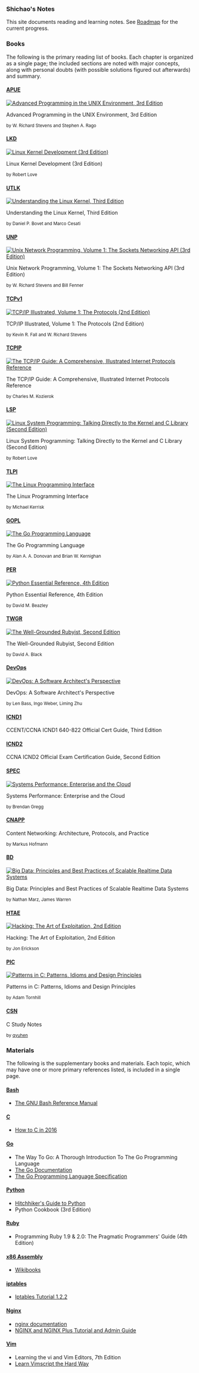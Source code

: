 ### **Shichao's Notes**

This site documents reading and learning notes. See [Roadmap](roadmap/index.md) for the current progress.

<div class="row">
  <div class="col-md-8">
    <script>
      (function() {
        var cx = '000491777875727507539:_gc3mx7cstg';
        var gcse = document.createElement('script');
        gcse.type = 'text/javascript';
        gcse.async = true;
        gcse.src = (document.location.protocol == 'https:' ? 'https:' : 'http:') +
            '//cse.google.com/cse.js?cx=' + cx;
        var s = document.getElementsByTagName('script')[0];
        s.parentNode.insertBefore(gcse, s);
      })();
    </script>
    <gcse:searchbox-only></gcse:searchbox-only>
  </div>
</div>

### Books

The following is the primary reading list of books. Each chapter is organized as a single page; the included sections are noted with major concepts, along with personal doubts (with possible solutions figured out afterwards) and summary.

#### [APUE](apue/index.md)

[![Advanced Programming in the UNIX Environment, 3rd Edition](apue/cover_80.jpg)](apue/cover.jpg "Advanced Programming in the UNIX Environment, 3rd Edition")

Advanced Programming in the UNIX Environment, 3rd Edition

<small>by W. Richard Stevens and Stephen A. Rago</small>

#### [LKD](lkd/index.md)

[![Linux Kernel Development (3rd Edition)](lkd/cover_80.jpg)](lkd/cover.jpg "Linux Kernel Development (3rd Edition)")

Linux Kernel Development (3rd Edition)

<small>by Robert Love</small>

#### [UTLK](utlk/index.md)

[![Understanding the Linux Kernel, Third Edition](utlk/cover_80.jpg)](utlk/cover.jpg "Understanding the Linux Kernel, Third Edition")

Understanding the Linux Kernel, Third Edition

<small>by Daniel P. Bovet and Marco Cesati</small>

#### [UNP](unp/index.md)

[![Unix Network Programming, Volume 1: The Sockets Networking API (3rd Edition)](unp/cover_80.gif)](unp/cover.gif "Unix Network Programming, Volume 1: The Sockets Networking API (3rd Edition)")

Unix Network Programming, Volume 1: The Sockets Networking API (3rd Edition)

<small>by W. Richard Stevens and Bill Fenner</small>

#### [TCPv1](tcpv1/index.md)

[![TCP/IP Illustrated, Volume 1: The Protocols (2nd Edition)](tcpv1/cover_80.jpg)](tcpv1/cover.jpg "TCP/IP Illustrated, Volume 1: The Protocols (2nd Edition)")

TCP/IP Illustrated, Volume 1: The Protocols (2nd Edition)

<small>by Kevin R. Fall and W. Richard Stevens</small>

#### [TCPIP](tcpip/index.md)

[![The TCP/IP Guide: A Comprehensive, Illustrated Internet Protocols Reference](tcpip/cover_80.png)](tcpip/cover.png "The TCP/IP Guide: A Comprehensive, Illustrated Internet Protocols Reference")

The TCP/IP Guide: A Comprehensive, Illustrated Internet Protocols Reference

<small>by Charles M. Kozierok</small>

#### [LSP](lsp/index.md)

[![Linux System Programming: Talking Directly to the Kernel and C Library (Second Edition)](lsp/cover_80.jpg)](lsp/cover.jpg "Linux System Programming: Talking Directly to the Kernel and C Library (Second Edition)")

Linux System Programming: Talking Directly to the Kernel and C Library (Second Edition)

<small>by Robert Love</small>

#### [TLPI](tlpi/index.md)

[![The Linux Programming Interface](tlpi/cover_80.png)](tlpi/cover.png "The Linux Programming Interface")

The Linux Programming Interface

<small>by Michael Kerrisk</small>

#### [GOPL](gopl/index.md)

[![The Go Programming Language](gopl/cover_80.png)](gopl/cover.png "The Go Programming Language")

The Go Programming Language

<small>by Alan A. A. Donovan and Brian W. Kernighan</small>

#### [PER](per/index.md)

[![Python Essential Reference, 4th Edition](per/cover_80.jpg)](per/cover.jpg "Python Essential Reference, 4th Edition")

Python Essential Reference, 4th Edition

<small>by David M. Beazley </small>

#### [TWGR](twgr/index.md)

[![The Well-Grounded Rubyist, Second Edition](twgr/cover_80.png)](twgr/cover.png "The Well-Grounded Rubyist, Second Edition")

The Well-Grounded Rubyist, Second Edition

<small>by David A. Black</small>

#### [DevOps](devops/index.md)

[![DevOps: A Software Architect's Perspective](devops/cover_80.jpg)](devops/cover.jpg "DevOps: A Software Architect's Perspective")

DevOps: A Software Architect's Perspective

<small>by Len Bass, Ingo Weber, Liming Zhu</small>

#### [ICND1](icnd1/index.md)

CCENT/CCNA ICND1 640-822 Official Cert Guide, Third Edition

#### [ICND2](icnd2/index.md)

CCNA ICND2 Official Exam Certification Guide, Second Edition

#### [SPEC](spec/index.md)

[![Systems Performance: Enterprise and the Cloud](spec/cover_80.png)](spec/cover.png "Systems Performance: Enterprise and the Cloud")

Systems Performance: Enterprise and the Cloud

<small>by Brendan Gregg</small>

#### [CNAPP](cnapp/index.md)

Content Networking: Architecture, Protocols, and Practice

<small>by Markus Hofmann</small>

#### [BD](bd/index.md)

[![Big Data: Principles and Best Practices of Scalable Realtime Data Systems](bd/cover_80.png)](bd/cover.png "Big Data: Principles and Best Practices of Scalable Realtime Data Systems")

Big Data: Principles and Best Practices of Scalable Realtime Data Systems

<small>by Nathan Marz, James Warren</small>

#### [HTAE](htae/index.md)

[![Hacking: The Art of Exploitation, 2nd Edition](htae/cover_80.jpg)](htae/cover.jpg "Hacking: The Art of Exploitation, 2nd Edition")

Hacking: The Art of Exploitation, 2nd Edition

<small>by Jon Erickson</small>

#### [PIC](pic/index.md)

[![Patterns in C: Patterns, Idioms and Design Principles](pic/cover_80.jpg)](pic/cover.jpg "Patterns in C: Patterns, Idioms and Design Principles")

Patterns in C: Patterns, Idioms and Design Principles

<small>by Adam Tornhill</small>

#### [CSN](csn/index.md)

C Study Notes

<small>by [qyuhen](https://github.com/)</small>

### Materials

The following is the supplementary books and materials. Each topic, which may have one or more primary references listed, is included in a single page.

#### [Bash](bash/index.md)

* [The GNU Bash Reference Manual](https://www.gnu.org/software/bash/manual/)

#### [C](c/index.md)

* [How to C in 2016](https://matt.sh/howto-c)

#### [Go](golang/index.md)

* The Way To Go: A Thorough Introduction To The Go Programming Language
* [The Go Documentation](https://golang.org/doc/)
* [The Go Programming Language Specification](https://golang.org/ref/spec)

#### [Python](python/index.md)

* [Hitchhiker's Guide to Python](http://docs.python-guide.org/en/latest/)
* Python Cookbook (3rd Edition)

#### [Ruby](ruby/index.md)

* Programming Ruby 1.9 & 2.0: The Pragmatic Programmers' Guide (4th Edition)

#### [x86 Assembly](asm/index.md)

* [Wikibooks](https://en.wikibooks.org/wiki/X86_Assembly)

#### [iptables](iptables/index.md)

* [Iptables Tutorial 1.2.2](http://homes.di.unimi.it/sisop/qemu/iptables-tutorial.pdf)

#### [Nginx](nginx/index.md)

* [nginx documentation](http://nginx.org/en/docs/)
* [NGINX and NGINX Plus Tutorial and Admin Guide](http://nginx.com/resources/admin-guide/)

#### [Vim](vim/index.md)

* Learning the vi and Vim Editors, 7th Edition
* [Learn Vimscript the Hard Way](http://learnvimscriptthehardway.stevelosh.com/)
